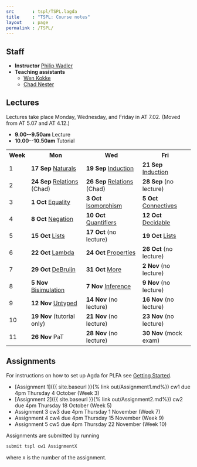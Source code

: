```yaml
---
src       : tspl/TSPL.lagda
title     : "TSPL: Course notes"
layout    : page
permalink : /TSPL/
---
```


## Staff

* **Instructor**
    [Philip Wadler](http://homepages.inf.ed.ac.uk/wadler)
* **Teaching assistants**
  - [Wen Kokke](mailto:wen.kokke@ed.ac.uk)
  - [Chad Nester](mailto:chad.nester@gmail.com)

## Lectures

Lectures take place Monday, Wednesday, and Friday in AT 7.02. (Moved from AT 5.07 and AT 4.12.)
* **9.00--9.50am** Lecture
* **10.00--10.50am** Tutorial

<table>
 <tr>
  <th>Week</th>
  <th>Mon</th>
  <th>Wed</th>
  <th>Fri</th>
 </tr>
 <tr>
  <td>1</td>
  <td><b>17 Sep</b> <a href="/Naturals/">Naturals</a></td>
  <td><b>19 Sep</b> <a href="/Induction/">Induction</a></td>
  <td><b>21 Sep</b> <a href="/Induction/">Induction</a></td>
 </tr>
 <tr>
  <td>2</td>
  <td><b>24 Sep</b> <a href="/Relations/">Relations</a> (Chad)</td>
  <td><b>26 Sep</b> <a href="/Relations/">Relations</a> (Chad)</td>
  <td><b>28 Sep</b> (no lecture)</td>
 </tr>
 <tr>
  <td>3</td>
  <td><b>1 Oct</b> <a href="/Equality/">Equality</a></td>
  <td><b>3 Oct</b> <a href="/Isomorphism/">Isomorphism</a></td>
  <td><b>5 Oct</b> <a href="/Connectives/">Connectives</a></td>
 </tr>
 <tr>
  <td>4</td>
  <td><b>8 Oct</b> <a href="/Negation/">Negation</a></td>
  <td><b>10 Oct</b> <a href="/Quantifiers/">Quantifiers</a></td>
  <td><b>12 Oct</b> <a href="/Decidable/">Decidable</a></td>
 </tr>
 <tr>
  <td>5</td>
  <td><b>15 Oct</b> <a href="/Lists/">Lists</a></td>
  <td><b>17 Oct</b> (no lecture)</td>
  <td><b>19 Oct</b> <a href="/Lists/">Lists</a></td>
 </tr>
 <tr>
  <td>6</td>
  <td><b>22 Oct</b> <a href="/Lambda/">Lambda</a></td>
  <td><b>24 Oct</b> <a href="/Properties/">Properties</a></td>
  <td><b>26 Oct</b> (no lecture)</td>
 </tr>
 <tr>
  <td>7</td>
  <td><b>29 Oct</b> <a href="/DeBruijn/">DeBruijn</a></td>
  <td><b>31 Oct</b> <a href="/More/">More</a></td>
  <td><b>2 Nov</b> (no lecture)</td>
 </tr>
 <tr>
  <td>8</td>
  <td><b>5 Nov</b> <a href="/Bisimulation/">Bisimulation</a></td>
  <td><b>7 Nov</b> <a href="/Inference/">Inference</a></td>
  <td><b>9 Nov</b> (no lecture)</td>
 </tr>
 <tr>
  <td>9</td>
  <td><b>12 Nov</b> <a href="/Untyped/">Untyped</a></td>
  <td><b>14 Nov</b> (no lecture)</td>
  <td><b>16 Nov</b> (no lecture)</td>
 </tr>
 <tr>
  <td>10</td>
  <td><b>19 Nov</b> (tutorial only)</td>
  <td><b>21 Nov</b> (no lecture)</td>
  <td><b>23 Nov</b> (no lecture)</td>
 </tr>
 <tr>
  <td>11</td>
  <td><b>26 Nov</b> PaT</td>
  <td><b>28 Nov</b> (no lecture)</td>
  <td><b>30 Nov</b> (mock exam)</td>
 </tr>
</table>

## Assignments

For instructions on how to set up Agda for PLFA see [Getting Started](/GettingStarted/).

* [Assignment 1]({{ site.baseurl }}{% link out/Assignment1.md%}) cw1 due 4pm Thursday 4 October (Week 3)
* [Assignment 2]({{ site.baseurl }}{% link out/Assignment2.md%}) cw2 due 4pm Thursday 18 October (Week 5)
* Assignment 3 cw3 due 4pm Thursday 1 November (Week 7)
* Assignment 4 cw4 due 4pm Thursday 15 November (Week 9)
* Assignment 5 cw5 due 4pm Thursday 22 November (Week 10)

Assignments are submitted by running
``` bash
submit tspl cw1 AssignmentX
```
where `X` is the number of the assignment.
